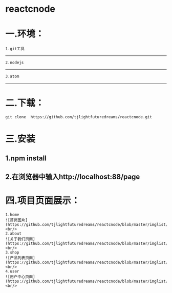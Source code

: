 # reactcnode
一.环境：
====================
	1.git工具
-----------------
	2.nodejs
-----------------
	3.atom
-----------------
二.下载：
=======================
    git clone  https://github.com/tjlightfuturedreams/reactcnode.git
三.安装
==================
   1.npm install
------------------
   2.在浏览器中输入http://localhost:88/page
-----------------------------------------
四.项目页面展示：
=========================
	1.home
	![首页图片](https://github.com/tjlightfuturedreams/reactcnode/blob/master/imglist/home.png)<br/>
	2.about
	![关于我们页面](https://github.com/tjlightfuturedreams/reactcnode/blob/master/imglist/about.png)<br/>
	3.shop
	![产品列表页面](https://github.com/tjlightfuturedreams/reactcnode/blob/master/imglist/shop.png)<br/>
	4.user
	![用户中心页面](https://github.com/tjlightfuturedreams/reactcnode/blob/master/imglist/user.png)<br/>